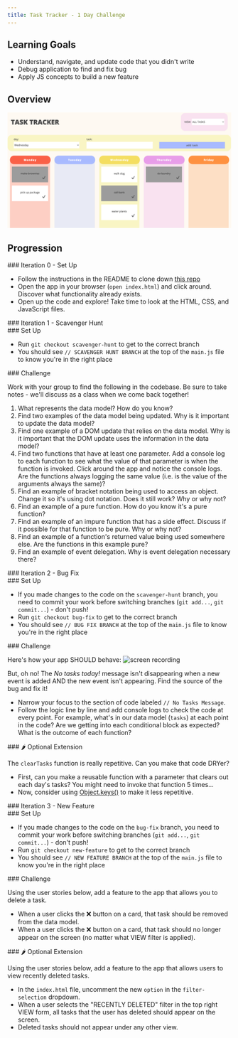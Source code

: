 ```yaml
---
title: Task Tracker - 1 Day Challenge
---
```


## Learning Goals

* Understand, navigate, and update code that you didn't write
* Debug application to find and fix bug
* Apply JS concepts to build a new feature

## Overview

![screenshot of app](./assets/task-tracker/screenshot.png)


## Progression

<section class="answer">
### Iteration 0 - Set Up 

- Follow the instructions in the README to clone down [this repo](https://github.com/turingschool-examples/task-tracker)
- Open the app in your browser (`open index.html`) and click around. Discover what functionality already exists.
- Open up the code and explore! Take time to look at the HTML, CSS, and JavaScript files.
</section>

<section class="answer">
### Iteration 1 - Scavenger Hunt

<section class="answer">
### Set Up

- Run `git checkout scavenger-hunt` to get to the correct branch
- You should see `// SCAVENGER HUNT BRANCH` at the top of the `main.js` file to know you're in the right place
</section>

<section class="answer">
### Challenge

Work with your group to find the following in the codebase. Be sure to take notes - we'll discuss as a class when we come back together!
1. What represents the data model? How do you know?
2. Find two examples of the data model being updated. Why is it important to update the data model?
3. Find one example of a DOM update that relies on the data model. Why is it important that the DOM update uses the information in the data model?
4. Find two functions that have at least one parameter. Add a console log to each function to see what the value of that parameter is when the function is invoked. Click around the app and notice the console logs. Are the functions always logging the same value (i.e. is the value of the arguments always the same)?
5. Find an example of bracket notation being used to access an object. Change it so it's using dot notation. Does it still work? Why or why not?
6. Find an example of a pure function. How do you know it's a pure function?
7. Find an example of an impure function that has a side effect. Discuss if it possible for that function to be pure. Why or why not?
8. Find an example of a function's returned value being used somewhere else. Are the functions in this example pure?
9. Find an example of event delegation. Why is event delegation necessary there?
</section>
</section>


<section class="answer">
### Iteration 2 - Bug Fix

<section class="answer">
### Set Up

- If you made changes to the code on the `scavenger-hunt` branch, you need to commit your work before switching branches (`git add...`, `git commit...`) - don't push! 
- Run `git checkout bug-fix` to get to the correct branch
- You should see `// BUG FIX BRANCH` at the top of the `main.js` file to know you're in the right place
</section>

<section class="answer">
### Challenge

Here's how your app SHOULD behave:
![screen recording](./assets/task-tracker/bug-fix-recording.gif)

But, oh no! The *No tasks today!* message isn't disappearing when a new event is added AND the new event isn't appearing. Find the source of the bug and fix it!
- Narrow your focus to the section of code labeled `// No Tasks Message`. 
- Follow the logic line by line and add console logs to check the code at every point. For example, what's in our data model (`tasks`) at each point in the code? Are we getting into each conditional block as expected? What is the outcome of each function?  

</section>

<section class="answer">
### 🌶 Optional Extension

The `clearTasks` function is really repetitive. Can you make that code DRYer? 
- First, can you make a reusable function with a parameter that clears out each day's tasks? You might need to invoke that function 5 times...
- Now, consider using [Object.keys()](https://developer.mozilla.org/en-US/docs/Web/JavaScript/Reference/Global_Objects/Object/keys) to make it less repetitive.
</section>
</section>

<section class="answer">
### Iteration 3 - New Feature

<section class="answer">
### Set Up

- If you made changes to the code on the `bug-fix` branch, you need to commit your work before switching branches (`git add...`, `git commit...`) - don't push! 
- Run `git checkout new-feature` to get to the correct branch
- You should see `// NEW FEATURE BRANCH` at the top of the `main.js` file to know you're in the right place
</section>

<section class="answer">
### Challenge

Using the user stories below, add a feature to the app that allows you to delete a task.  
- When a user clicks the ❌ button on a card, that task should be removed from the data model.  
- When a user clicks the ❌ button on a card, that task should no longer appear on the screen (no matter what VIEW filter is applied).
</section>

<section class="answer">
### 🌶 Optional Extension

Using the user stories below, add a feature to the app that allows users to view recently deleted tasks.
- In the `index.html` file, uncomment the new `option` in the `filter-selection` dropdown.
- When a user selects the "RECENTLY DELETED" filter in the top right VIEW form, all tasks that the user has deleted should appear on the screen. 
- Deleted tasks should not appear under any other view.
</section>
</section>
